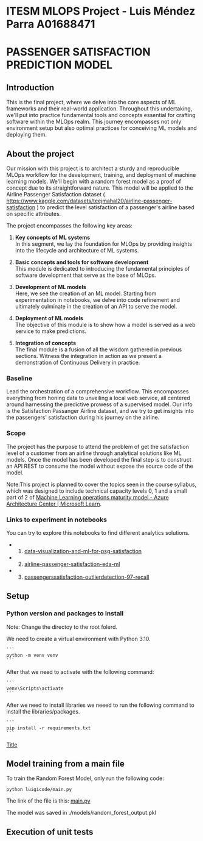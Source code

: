 # ITESM MLOPS Project - Luis Méndez Parra A01688471

# PASSENGER SATISFACTION PREDICTION MODEL

## Introduction

This is the final project, where we delve into the core aspects of ML frameworks and their real-world application. Throughout this undertaking, we'll put into practice fundamental tools and concepts essential for crafting software within the MLOps realm. This journey encompasses not only environment setup but also optimal practices for conceiving ML models and deploying them.

## About the project

Our mission with this project is to architect a sturdy and reproducible MLOps workflow for the development, training, and deployment of machine learning models. We'll begin with a random forest model as a proof of concept due to its straightforward nature. This model will be applied to the Airline Passenger Satisfaction dataset ( https://www.kaggle.com/datasets/teejmahal20/airline-passenger-satisfaction ) to predict the level satisfaction of a passenger's airline based on specific attributes.

The project encompasses the following key areas:

1. **Key concepts of ML systems**  
In this segment, we lay the foundation for MLOps by providing insights into the lifecycle and architecture of ML systems.

2. **Basic concepts and tools for software development**  
This module is dedicated to introducing the fundamental principles of software development that serve as the base of MLOps.

3. **Development of ML models**  
Here, we see the creation of an ML model. Starting from experimentation in notebooks, we delve into code refinement and ultimately culminate in the creation of an API to serve the model.

4. **Deployment of ML models**  
The objective of this module is to show how a model is served as a web service to make predictions.

5. **Integration of concepts**  
The final module is a fusion of all the wisdom gathered in previous sections. Witness the integration in action as we present a demonstration of Continuous Delivery in practice.

### Baseline

Lead the orchestration of a comprehensive workflow. This encompasses everything from honing data to unveiling a local web service, all centered around harnessing the predictive prowess of a supervised model. Our info is the Satisfaction Passanger Airline dataset, and we try to get insights into the passengers' satisfaction during his journey on the airline.

### Scope 

The project has the purpose to attend the problem of get the satisfaction level of a customer from an airline through analytical solutions like ML models. Once the model has been developed the final step is to construct an API REST to consume the model without expose the source code of the model.

Note:This project is planned to cover the topics seen in the course syllabus, which was designed to include technical capacity levels 0, 1 and a small part of 2 of [Machine Learning operations maturity model - Azure Architecture Center | Microsoft Learn](https://learn.microsoft.com/en-us/azure/architecture/example-scenario/mlops/mlops-maturity-model).


### Links to experiment in notebooks

You can try to explore this notebooks to find different analytics solutions.

* 1. [data-visualization-and-ml-for-psg-satisfaction](Docs/data-visualization-and-ml-for-psg-satisfaction.ipynb)
* 2. [airline-passenger-satisfaction-eda-ml](Docs/airline-passenger-satisfaction-eda-ml.ipynb)
* 3. [passengerssatisfaction-outlierdetection-97-recall](Docs/passengerssatisfaction-outlierdetection-97-recall.ipynb)

## Setup

### Python version and packages to install

Note: Change the directoy to the root folerd.

We need to create a virtual environment with Python 3.10.

    ```
    python -m venv venv
    ```

After that we need to activate with the following command:

    ```
    venv\Scripts\activate
    ```

After we need to install libraries we neeed to run the following command to install the libraries/packages.

    ```
    pip install -r requirements.txt  
    ```

[Title](requirements.txt)

## Model training from a main file

To train the Random Forest Model, only run the following code:

```
python luigicode/main.py
```

The link of the file is this: [main.py](main.py) 

The model was saved in  ./models/random_forest_output.pkl

## Execution of unit tests

